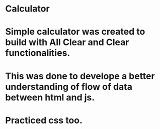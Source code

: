 # Calculator
# Simple calculator was created to build with All Clear and Clear functionalities. 
# This was done to develope a better understanding of flow of data between html and js.
# Practiced css too.
